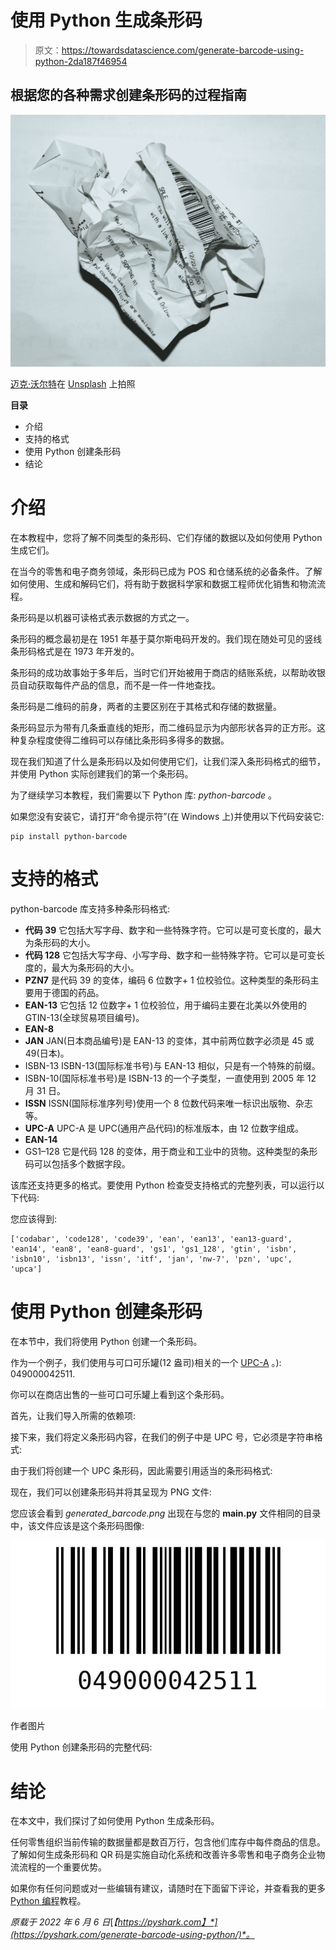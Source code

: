 # 使用 Python 生成条形码

> 原文：<https://towardsdatascience.com/generate-barcode-using-python-2da187f46954>

## 根据您的各种需求创建条形码的过程指南

![](img/17e40471fdc3d10b0d71b1662e00c15a.png)

[迈克·沃尔特](https://unsplash.com/@ml1989?utm_source=unsplash&utm_medium=referral&utm_content=creditCopyText)在 [Unsplash](https://unsplash.com/s/photos/barcode?utm_source=unsplash&utm_medium=referral&utm_content=creditCopyText) 上拍照

**目录**

*   介绍
*   支持的格式
*   使用 Python 创建条形码
*   结论

# 介绍

在本教程中，您将了解不同类型的条形码、它们存储的数据以及如何使用 Python 生成它们。

在当今的零售和电子商务领域，条形码已成为 POS 和仓储系统的必备条件。了解如何使用、生成和解码它们，将有助于数据科学家和数据工程师优化销售和物流流程。

条形码是以机器可读格式表示数据的方式之一。

条形码的概念最初是在 1951 年基于莫尔斯电码开发的。我们现在随处可见的竖线条形码格式是在 1973 年开发的。

条形码的成功故事始于多年后，当时它们开始被用于商店的结账系统，以帮助收银员自动获取每件产品的信息，而不是一件一件地查找。

条形码是二维码的前身，两者的主要区别在于其格式和存储的数据量。

条形码显示为带有几条垂直线的矩形，而二维码显示为内部形状各异的正方形。这种复杂程度使得二维码可以存储比条形码多得多的数据。

现在我们知道了什么是条形码以及如何使用它们，让我们深入条形码格式的细节，并使用 Python 实际创建我们的第一个条形码。

为了继续学习本教程，我们需要以下 Python 库: *python-barcode* 。

如果您没有安装它，请打开“命令提示符”(在 Windows 上)并使用以下代码安装它:

```
pip install python-barcode
```

# 支持的格式

python-barcode 库支持多种条形码格式:

*   **代码 39** 它包括大写字母、数字和一些特殊字符。它可以是可变长度的，最大为条形码的大小。
*   **代码 128** 它包括大写字母、小写字母、数字和一些特殊字符。它可以是可变长度的，最大为条形码的大小。
*   **PZN7** 是代码 39 的变体，编码 6 位数字+ 1 位校验位。这种类型的条形码主要用于德国的药品。
*   **EAN-13** 它包括 12 位数字+ 1 位校验位，用于编码主要在北美以外使用的 GTIN-13(全球贸易项目编号)。
*   **EAN-8** 
*   **JAN** JAN(日本商品编号)是 EAN-13 的变体，其中前两位数字必须是 45 或 49(日本)。
*   ISBN-13
    ISBN-13(国际标准书号)与 EAN-13 相似，只是有一个特殊的前缀。
*   ISBN-10(国际标准书号)是 ISBN-13 的一个子类型，一直使用到 2005 年 12 月 31 日。
*   **ISSN** ISSN(国际标准序列号)使用一个 8 位数代码来唯一标识出版物、杂志等。
*   **UPC-A** UPC-A 是 UPC(通用产品代码)的标准版本，由 12 位数字组成。
*   **EAN-14** 
*   GS1–128
    它是代码 128 的变体，用于商业和工业中的货物。这种类型的条形码可以包括多个数据字段。

该库还支持更多的格式。要使用 Python 检查受支持格式的完整列表，可以运行以下代码:

您应该得到:

```
['codabar', 'code128', 'code39', 'ean', 'ean13', 'ean13-guard', 'ean14', 'ean8', 'ean8-guard', 'gs1', 'gs1_128', 'gtin', 'isbn', 'isbn10', 'isbn13', 'issn', 'itf', 'jan', 'nw-7', 'pzn', 'upc', 'upca']
```

# 使用 Python 创建条形码

在本节中，我们将使用 Python 创建一个条形码。

作为一个例子，我们使用与可口可乐罐(12 盎司)相关的一个 [UPC-A](https://www.upcitemdb.com/upc/49000042511) 。): 049000042511.

你可以在商店出售的一些可口可乐罐上看到这个条形码。

首先，让我们导入所需的依赖项:

接下来，我们将定义条形码内容，在我们的例子中是 UPC 号，它必须是字符串格式:

由于我们将创建一个 UPC 条形码，因此需要引用适当的条形码格式:

现在，我们可以创建条形码并将其呈现为 PNG 文件:

您应该会看到 *generated_barcode.png* 出现在与您的 **main.py** 文件相同的目录中，该文件应该是这个条形码图像:

![](img/6b35a512a2dd0de3270f8ebc98e2873d.png)

作者图片

使用 Python 创建条形码的完整代码:

# 结论

在本文中，我们探讨了如何使用 Python 生成条形码。

任何零售组织当前传输的数据量都是数百万行，包含他们库存中每件商品的信息。了解如何生成条形码和 QR 码是实施自动化系统和改善许多零售和电子商务企业物流流程的一个重要优势。

如果你有任何问题或对一些编辑有建议，请随时在下面留下评论，并查看我的更多 [Python 编程](https://pyshark.com/category/python-programming/)教程。

*原载于 2022 年 6 月 6 日*[*【https://pyshark.com】*](https://pyshark.com/generate-barcode-using-python/)*。*